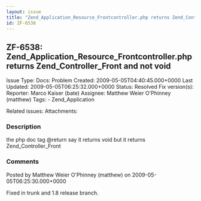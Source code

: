 ```yaml
---
layout: issue
title: "Zend_Application_Resource_Frontcontroller.php returns Zend_Controller_Front and not void"
id: ZF-6538
---
```


ZF-6538: Zend\_Application\_Resource\_Frontcontroller.php returns Zend\_Controller\_Front and not void
------------------------------------------------------------------------------------------------------

 Issue Type: Docs: Problem Created: 2009-05-05T04:40:45.000+0000 Last Updated: 2009-05-05T06:25:32.000+0000 Status: Resolved Fix version(s): 
 Reporter:  Marco Kaiser (bate)  Assignee:  Matthew Weier O'Phinney (matthew)  Tags: - Zend\_Application
 
 Related issues: 
 Attachments: 
### Description

the php doc tag @return say it returns void but it returns Zend\_Controller\_Front

 

 

### Comments

Posted by Matthew Weier O'Phinney (matthew) on 2009-05-05T06:25:30.000+0000

Fixed in trunk and 1.8 release branch.

 

 